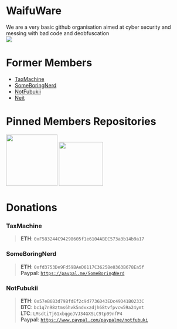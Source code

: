 # WaifuWare
We are a very basic github organisation aimed at cyber security and messing with bad code and deobfuscation<br>
<img src="https://cdn.discordapp.com/attachments/921480719153365022/936785890754302032/Screenshot_20220122_231146.jpg" />

# Former Members
<ul>
    <li><a href="https://github.com/TaxMachine">TaxMachine</a></li>
    <li><a href="https://github.com/SomeBoringNerd">SomeBoringNerd</a></li>
    <li><a href="https://github.com/GayrraFrost">NotFubukii</a></li>
    <li><a href="https://github.com/Neit">Neit</a></li>
</ul>

# Pinned Members Repositories
<div>
    <img src="https://github-readme-stats.vercel.app/api/pin/?username=TaxMachine&repo=PowershellTokenGrabberV2&title_color=00C800&text_color=00C800&border_color=9600AC&bg_color=DEG,4D0094,7C0094,9F00C7" height="140"/>
    <img src="https://github-readme-stats.vercel.app/api/pin/?username=SomeBoringNerd&repo=throughthedark&title_color=00C800&text_color=00C800&border_color=9600AC&bg_color=DEG,4D0094,7C0094,9F00C7" height="120"/>
</div>

# Donations

### **TaxMachine**
>**ETH**: `0xF583244C94298605f1e6104ABEC573a3b14b9a17`

### **SomeBoringNerd**
>**ETH**: `0xfd3753De9Fd59BAeD6117C36258e0363B678Ea5f`<br>
>**Paypal**: <code>https://paypal.me/SomeBoringNerd</code><br>

### **NotFubukii**
>**ETH**: `0x57eB6B3d79BfdEf2c9d7736D43EDc49D41B0233C`<br>
>**BTC**: `bc1q7n98ztms6hvk5ndxxzdjh68tvfpvcw59a24ymt`<br>
>**LTC**: `LMsdtiTj61xbqgeJVJ34GXSLC9tp99nfP4`<br>
>**Paypal**: <code>https://www.paypal.com/paypalme/notfubuki</code><br>

